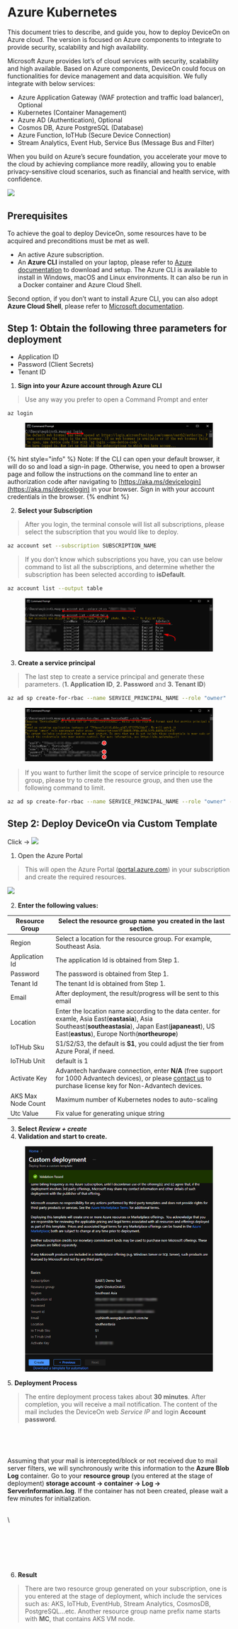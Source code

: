 # Azure Kubernetes

This document tries to describe, and guide you, how to deploy DeviceOn on Azure cloud. The version is focused on Azure components to integrate to provide security, scalability and high availability.

Microsoft Azure provides lot’s of cloud services with security, scalability and high available. Based on Azure components, DeviceOn could focus on functionalities for device management and data acquisition. We fully integrate with below services:

* Azure Application Gateway (WAF protection and traffic load balancer), Optional
* Kubernetes (Container Management)
* Azure AD (Authentication), Optional
* Cosmos DB, Azure PostgreSQL (Database)
* Azure Function, IoTHub (Secure Device Connection)
* Stream Analytics, Event Hub, Service Bus (Message Bus and Filter)

When you build on Azure’s secure foundation, you accelerate your move to the cloud by achieving compliance more readily, allowing you to enable privacy-sensitive cloud scenarios, such as financial and health service, with confidence.

![](https://i.imgur.com/pgmdIJI.png)

## Prerequisites

To achieve the goal to deploy DeviceOn, some resources have to be acquired and preconditions must be met as well.

* An active Azure subscription.
* An **Azure CLI** installed on your laptop, please refer to [Azure documentation](https://docs.microsoft.com/zh-tw/cli/azure/install-azure-cli) to download and setup. The Azure CLI is available to install in Windows, macOS and Linux environments. It can also be run in a Docker container and Azure Cloud Shell.

Second option, if you don’t want to install Azure CLI, you can also adopt **Azure Cloud Shell**, please refer to [Microsoft documentation](https://docs.microsoft.com/en-us/azure/cloud-shell/overview).

## Step 1: **Obtain the following three parameters for deployment**

* Application ID
* Password (Client Secrets)
* Tenant ID

1. **Sign into your Azure account through Azure CLI**

> Use any way you prefer to open a Command Prompt and enter

```bash
az login
```

<figure><img src="../../../.gitbook/assets/image (60).png" alt=""><figcaption></figcaption></figure>

{% hint style="info" %}
Note: If the CLI can open your default browser, it will do so and load a sign-in page. Otherwise, you need to open a browser page and follow the instructions on the command line to enter an authorization code after navigating to [https://aka.ms/devicelogin](https://aka.ms/devicelogin) in your browser. Sign in with your account credentials in the browser.
{% endhint %}

2. **Select your Subscription**

> After you login, the terminal console will list all subscriptions, please select the subscription that you would like to deploy.

```bash
az account set --subscription SUBSCRIPTION_NAME
```

> If you don’t know which subscriptions you have, you can use below command to list all the subscriptions, and determine whether the subscription has been selected according to **isDefault**.

```bash
az account list --output table
```

<figure><img src="../../../.gitbook/assets/image (61).png" alt=""><figcaption></figcaption></figure>

3. **Create a service principal**

> The last step to create a service principal and generate these parameters. (**1. Application ID**, **2. Password** and **3. Tenant ID**)

```bash
az ad sp create-for-rbac --name SERVICE_PRINCIPAL_NAME --role "owner"
```

<figure><img src="../../../.gitbook/assets/image (62).png" alt=""><figcaption></figcaption></figure>

> If you want to further limit the scope of service principle to resource group, please try to create the resource group, and then use the following command to limit.

```bash
az ad sp create-for-rbac --name SERVICE_PRINCIPAL_NAME --role "owner" --scopes /subscriptions/SUBSCRIPTION_ID/resourceGroups/{ResourceGroup1}
```

## Step 2: **Deploy DeviceOn via Custom Template**

Click -> [![](https://i.imgur.com/vnjklD7.png)](https://portal.azure.com/#create/Microsoft.Template/uri/https%3a%2f%2fmarketplacetemplate.blob.core.windows.net%2fdeviceon%2fDeviceOn.json)

1. Open the Azure Portal

> This will open the Azure Portal ([portal.azure.com](http://portal.azure.com/)) in your subscription and create the required resources.

![](https://i.imgur.com/a58HAoa.png)

2. **Enter the following values:**

| Resource Group     | Select the resource group name you created in the last section.                                                                                                                                             |
| ------------------ | ----------------------------------------------------------------------------------------------------------------------------------------------------------------------------------------------------------- |
| Region             | Select a location for the resource group. For example, Southeast Asia.                                                                                                                                      |
| Application Id     | The application Id is obtained from Step 1.                                                                                                                                                                 |
| Password           | The password is obtained from Step 1.                                                                                                                                                                       |
| Tenant Id          | The tenant Id is obtained from Step 1.                                                                                                                                                                      |
| Email              | After deployment, the result/progress will be sent to this email                                                                                                                                            |
| Location           | Enter the location name according to the data center. for examle, Asia East(**eastasia**), Asia Southeast(**southeastasia**), Japan East(**japaneast**), US East(**eastus**), Europe North(**northeurope**) |
| IoTHub Sku         | S1/S2/S3, the default is **S1**, you could adjust the tier from Azure Poral, if need.                                                                                                                       |
| IoTHub Unit        | default is 1                                                                                                                                                                                                |
| Activate Key       | Advantech hardware connection, enter **N/A** (free support for 1000 Advantech devices), or please [contact us](mailto:DeviceOn.Support@advantech.com) to purchase license key for Non-Advantech devices.    |
| AKS Max Node Count | Maximum number of Kubernetes nodes to auto-scaling                                                                                                                                                          |
| Utc Value          | Fix value for generating unique string                                                                                                                                                                      |

3. **Select&#x20;**_**Review + create**_
4. **Validation and start to create.**

<figure><img src="../../../.gitbook/assets/image (63).png" alt=""><figcaption></figcaption></figure>

5\. **Deployment Process**

> The entire deployment process takes about **30 minutes**. After completion, you will receive a mail notification. The content of the mail includes the DeviceOn web _Service IP_ and login **Account password**.

<figure><img src="https://i.imgur.com/7VHwAOv.png" alt=""><figcaption></figcaption></figure>

<figure><img src="https://i.imgur.com/LNQrNOS.png" alt=""><figcaption></figcaption></figure>

Assuming that your mail is intercepted/block or not received due to mail server filters, we will synchronously write this information to the **Azure Blob Log** container. Go to your **resource group** (you entered at the stage of deployment) **storage account -> container -> Log -> ServerInformation.log**. If the container has not been created, please wait a few minutes for initialization.

\
\


<figure><img src="https://i.imgur.com/PhbtkV8.png" alt=""><figcaption></figcaption></figure>

<figure><img src="https://i.imgur.com/mdSF0C6.png" alt=""><figcaption></figcaption></figure>

<figure><img src="https://i.imgur.com/yMcLHt5.png" alt=""><figcaption></figcaption></figure>

6. **Result**

> There are two resource group generated on your subscription, one is you entered at the stage of deployment, which include the services such as: AKS, IoTHub, EventHub, Stream Analytics, CosmosDB, PostgreSQL…etc. Another resource group name prefix name starts with **MC**, that contains AKS VM node.
